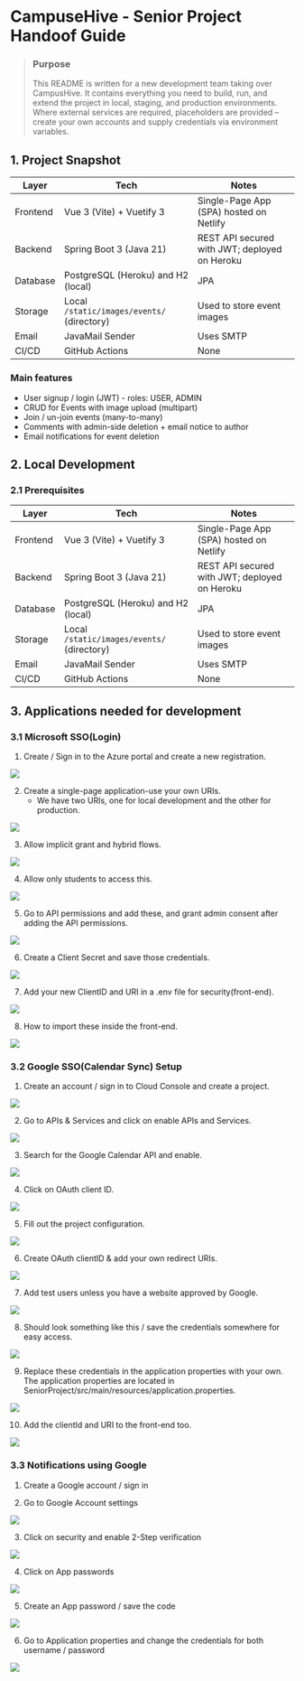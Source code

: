 # CampuseHive - Senior Project Handoof Guide

> ### Purpose
>This README is written for a new development team taking over CampusHive.  It contains everything you need to build, run, and extend the project in local, staging, and production environments.  Where external services are required, placeholders are provided – create your own accounts and supply credentials via environment variables.

## 1. Project Snapshot
| Layer  | Tech | Notes |
| ------------- | ------------- | ------------- |
| Frontend | Vue 3 (Vite) + Vuetify 3  | Single-Page App (SPA) hosted on Netlify |
| Backend | Spring Boot 3 (Java 21)  | REST API secured with JWT; deployed on Heroku |
| Database | PostgreSQL (Heroku) and H2 (local)  | JPA |
| Storage | Local `/static/images/events/` (directory) | Used to store event images |
| Email | JavaMail Sender | Uses SMTP |
| CI/CD | GitHub Actions | None |

### Main features
- User signup / login (JWT) - roles: USER, ADMIN
- CRUD for Events with image upload (multipart)
- Join / un-join events (many-to-many)
- Comments with admin-side deletion + email notice to author
- Email notifications for event deletion

## 2. Local Development
### 2.1 Prerequisites
| Layer  | Tech | Notes |
| ------------- | ------------- | ------------- |
| Frontend | Vue 3 (Vite) + Vuetify 3  | Single-Page App (SPA) hosted on Netlify |
| Backend | Spring Boot 3 (Java 21)  | REST API secured with JWT; deployed on Heroku |
| Database | PostgreSQL (Heroku) and H2 (local)  | JPA |
| Storage | Local `/static/images/events/` (directory) | Used to store event images |
| Email | JavaMail Sender | Uses SMTP |
| CI/CD | GitHub Actions | None |




## 3. Applications needed for development
### 3.1 Microsoft SSO(Login)

1. Create / Sign in to the Azure portal and create a new registration.

![](doc/images/Microsoft1.png)

2. Create a single-page application-use your own URIs.
    - We have two URIs, one for local development and the other for production.

![](doc/images/Microsoft2.png)

3. Allow implicit grant and hybrid flows.

![](doc/images/Microsoft3.png)

4. Allow only students to access this.

![](doc/images/Microsoft4.png)

5. Go to API permissions and add these, and grant admin consent after adding the API permissions.

![](doc/images/Microsoft5.png)

6. Create a Client Secret and save those credentials.

![](doc/images/Microsoft6.png)

7. Add your new ClientID and URI in a .env file for security(front-end).

![](doc/images/Microsoft7.png)

8. How to import these inside the front-end.

![](doc/images/Microsoft8.png)


### 3.2 Google SSO(Calendar Sync) Setup

1. Create an account / sign in to Cloud Console and create a project.

![](doc/images/Google1.png)

2. Go to APIs & Services and click on enable APIs and Services.

![](doc/images/Google2.png)

3. Search for the Google Calendar API and enable.

![](doc/images/Google3.png)

4. Click on OAuth client ID.

![](doc/images/Google4.png)

5. Fill out the project configuration.

![](doc/images/Google5.png)

6. Create OAuth clientID & add your own redirect URIs.

![](doc/images/Google6.png)

7. Add test users unless you have a website approved by Google.

![](doc/images/Google7.png)

8. Should look something like this / save the credentials somewhere for easy access.

![](doc/images/Google8.png)

9. Replace these credentials in the application properties with your own. The application properties are located in SeniorProject/src/main/resources/application.properties.

![](doc/images/Google9.png)

10. Add the clientId and URI to the front-end too.

![](doc/images/Google10.png)

### 3.3 Notifications using Google

1. Create a Google account / sign in 

2. Go to Google Account settings

![](doc/images/Notis2.png)

3. Click on security and enable 2-Step verification

![](doc/images/Notis3.png)

4. Click on App passwords

![](doc/images/Notis4.png)

5. Create an App password / save the code

![](doc/images/Notis5.png)

6. Go to Application properties and change the credentials for both username / password

![](doc/images/Notis6.png)